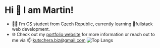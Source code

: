 # Hi 👋 I am Martin!

- 👨‍🎓 I’m CS student from Czech Republic, currently learning 🌱fullstack web development.
- 🌐 Check out my [portfolio website](URL) for more information or reach out to me via 📫 kutschera.biz@gmail.com
![Top Langs](https://github-readme-stats.vercel.app/api/top-langs/?username=kutscheraa205&layout=compact&theme=dark&hide_border=true)
